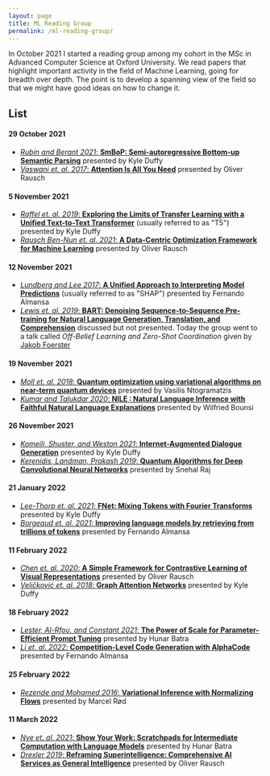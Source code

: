 ```yaml
---
layout: page
title: ML Reading Group
permalink: /ml-reading-group/
---
```


In October 2021 I started a reading group among my cohort in the MSc in Advanced Computer Science at Oxford University. We read papers that highlight important activity in the field of Machine Learning, going for breadth over depth. The point is to develop a spanning view of the field so that we might have good ideas on how to change it.

## List

#### 29 October 2021
* [_Rubin and Berant 2021_: **SmBoP: Semi-autoregressive Bottom-up Semantic Parsing**][SmBoP] presented by Kyle Duffy
* [_Vaswani et. al. 2017_: **Attention Is All You Need**][transformers] presented by Oliver Rausch

#### 5 November 2021
* [_Raffel et. al. 2019_: **Exploring the Limits of Transfer Learning with a Unified Text-to-Text Transformer**][T5] (usually referred to as "T5") presented by Kyle Duffy
* [_Rausch Ben-Nun et. al. 2021_: **A Data-Centric Optimization Framework for Machine Learning**][data-centric-optimization] presented by Oliver Rausch

#### 12 November 2021
* [_Lundberg and Lee 2017_: **A Unified Approach to Interpreting Model Predictions**][SHAP] (usually referred to as "SHAP") presented by Fernando Almansa
* [_Lewis et. al. 2019_: **BART: Denoising Sequence-to-Sequence Pre-training for Natural Language Generation, Translation, and Comprehension**][BART] discussed but not presented. Today the group went to a talk called _Off-Belief Learning and Zero-Shot Coordination_ given by [Jakob Foerster][foerster]

#### 19 November 2021
* [_Moll et. al. 2018_: **Quantum optimization using variational algorithms on near-term quantum devices**][quantum-optim] presented by Vasilis Ntogramatzis
* [_Kumar and Talukdar 2020_: **NILE : Natural Language Inference with Faithful Natural Language Explanations**][NILE] presented by Wilfried Bounsi

#### 26 November 2021
* [_Komeili, Shuster, and Weston 2021_: **Internet-Augmented Dialogue Generation**][dialogue-gen] presented by Kyle Duffy
* [_Kerenidis, Landman, Prakash 2019_: **Quantum Algorithms for Deep Convolutional Neural Networks**][quantum-cnn] presented by Snehal Raj

#### 21 January 2022
* [_Lee-Thorp et. al. 2021_: **FNet: Mixing Tokens with Fourier Transforms**][fnets] presented by Kyle Duffy
* [_Borgeaud et. al. 2021_: **Improving language models by retrieving from trillions of tokens**][retro] presented by Fernando Almansa

#### 11 February 2022
* [_Chen et. al. 2020_: **A Simple Framework for Contrastive Learning of Visual Representations**][SimCLR] presented by Oliver Rausch
* [_Veličković et. al. 2018_: **Graph Attention Networks**][GAT] presented by Kyle Duffy

#### 18 February 2022
* [_Lester, Al-Rfou, and Constant 2021_: **The Power of Scale for Parameter-Efficient Prompt Tuning**][prompt-tuning] presented by Hunar Batra
* [_Li et. al. 2022_: **Competition-Level Code Generation with AlphaCode**][AlphaCode] presented by Fernando Almansa

#### 25 February 2022
* [_Rezende and Mohamed 2016_: **Variational Inference with Normalizing Flows**][norm-flows] presented by Marcel Rød

#### 11 March 2022
* [_Nye et. al. 2021_: **Show Your Work: Scratchpads for Intermediate Computation with Language Models**][scratchpads] presented by Hunar Batra
* [_Drexler 2019_: **Reframing Superintelligence: Comprehensive AI Services as General Intelligence**][reframing-superintelligence] presented by Oliver Rausch



[SmBoP]: https://arxiv.org/abs/2010.12412
[transformers]: https://arxiv.org/abs/1706.03762
[T5]: https://arxiv.org/abs/1910.10683
[data-centric-optimization]: https://arxiv.org/abs/2110.10802
[SHAP]: https://arxiv.org/abs/1705.07874
[BART]: https://arxiv.org/abs/1910.13461
[quantum-optim]: https://iopscience.iop.org/article/10.1088/2058-9565/aab822
[NILE]: https://aclanthology.org/2020.acl-main.771/
[dialogue-gen]: https://arxiv.org/abs/2107.07566
[quantum-cnn]: https://arxiv.org/abs/1911.01117
[fnets]: https://arxiv.org/abs/2105.03824
[retro]: https://arxiv.org/abs/2112.04426
[SimCLR]: https://arxiv.org/abs/2002.05709
[GAT]: https://arxiv.org/abs/1710.10903
[prompt-tuning]: https://aclanthology.org/2021.emnlp-main.243/
[AlphaCode]: https://storage.googleapis.com/deepmind-media/AlphaCode/competition_level_code_generation_with_alphacode.pdf
[norm-flows]: https://arxiv.org/abs/1505.05770
[scratchpads]: https://arxiv.org/abs/2112.00114
[reframing-superintelligence]: https://www.fhi.ox.ac.uk/wp-content/uploads/Reframing_Superintelligence_FHI-TR-2019-1.1-1.pdf

[foerster]: https://www.jakobfoerster.com/
